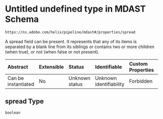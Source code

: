 # Untitled undefined type in MDAST Schema

```txt
https://ns.adobe.com/helix/pipeline/mdast#/properties/spread
```

A spread field can be present. It represents that any of its items is separated by a blank line from its siblings or contains two or more children (when true), or not (when false or not present).

| Abstract            | Extensible | Status         | Identifiable            | Custom Properties | Additional Properties | Access Restrictions | Defined In                                                      |
| :------------------ | :--------- | :------------- | :---------------------- | :---------------- | :-------------------- | :------------------ | :-------------------------------------------------------------- |
| Can be instantiated | No         | Unknown status | Unknown identifiability | Forbidden         | Allowed               | none                | [mdast.schema.json\*](mdast.schema.json "open original schema") |

## spread Type

`boolean`
